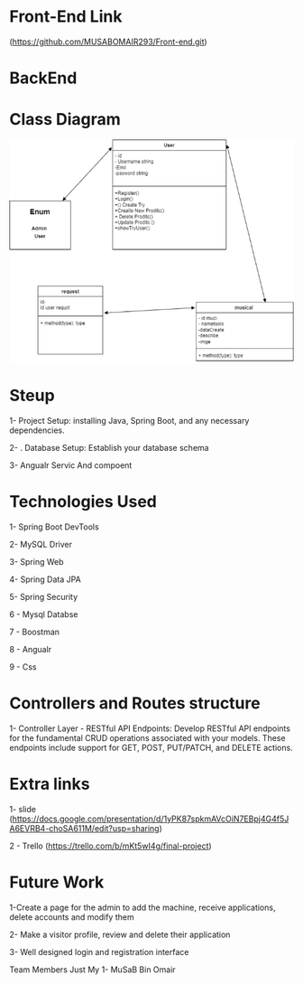 # Front-End Link 
(https://github.com/MUSABOMAIR293/Front-end.git)

# BackEnd

# Class Diagram
![](UmlMusicdrawio.png)




# Steup

1- Project Setup: installing Java, Spring Boot, and any necessary dependencies.

2- . Database Setup: Establish your database schema

3- Angualr Servic And compoent

# Technologies Used

1- Spring Boot DevTools

2- MySQL Driver

3- Spring Web

4- Spring Data JPA

5- Spring Security

6 - Mysql Databse

7 - Boostman

8 - Angualr

9 - Css


# Controllers and Routes structure

1- Controller Layer - RESTful API Endpoints: Develop RESTful API endpoints for the fundamental CRUD operations associated with your models. These endpoints include support for GET, POST, PUT/PATCH, and DELETE actions.


# Extra links

1- slide
(https://docs.google.com/presentation/d/1yPK87spkmAVcOiN7EBpj4G4f5JA6EVRB4-choSA611M/edit?usp=sharing)


2 - Trello
(https://trello.com/b/mKt5wI4g/final-project)



# Future Work

1-Create a page for the admin to add the machine, receive applications, delete accounts and modify them

2- Make a visitor profile, review and delete their application

3- Well designed login and registration interface


Team Members
Just My
1- MuSaB Bin Omair
